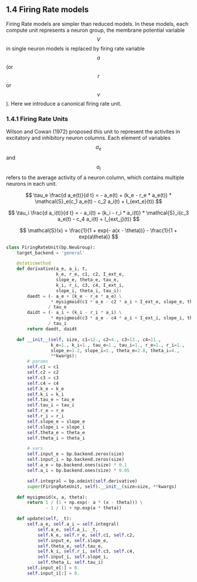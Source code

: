 
## 1.4 Firing Rate models

Firing Rate models are simpler than reduced models. In these models, each compute unit represents a neuron group, the membrane potential variable $$V$$ in single neuron models is replaced by firing rate variable $$a$$ (or $$r$$ or $$\nu$$). Here we introduce a canonical firing rate unit.

### 1.4.1 Firing Rate Units

Wilson and Cowan (1972) proposed this unit to represent the activites in excitatory and inhibitory neuron columns. Each element of variables $$a_e$$ and $$a_i$$ refers to the average activity of a neuron column, which contains multiple neurons in each unit.

$$
\tau_e \frac{d a_e(t)}{d t} = - a_e(t) + (k_e - r_e * a_e(t)) * \mathcal{S}_e(c_1 a_e(t) - c_2 a_i(t) + I_{ext_e}(t))
$$

$$
\tau_i \frac{d a_i(t)}{d t} = - a_i(t) + (k_i - r_i * a_i(t)) * \mathcal{S}_i(c_3 a_e(t) - c_4 a_i(t) + I_{ext_j}(t))
$$

$$
\mathcal{S}(x) = \frac{1}{1 + exp(- a(x - \theta))} - \frac{1}{1 + exp(a\theta)}
$$


```python
class FiringRateUnit(bp.NeuGroup):
    target_backend = 'general'

    @staticmethod
    def derivative(a_e, a_i, t,
                   k_e, r_e, c1, c2, I_ext_e,
                   slope_e, theta_e, tau_e,
                   k_i, r_i, c3, c4, I_ext_i,
                   slope_i, theta_i, tau_i):
        daedt = (- a_e + (k_e - r_e * a_e) \
                 * mysigmoid(c1 * a_e - c2 * a_i + I_ext_e, slope_e, theta_e)) \
                / tau_e
        daidt = (- a_i + (k_i - r_i * a_i) \
                 * mysigmoid(c3 * a_e - c4 * a_i + I_ext_i, slope_i, theta_i)) \
                / tau_i
        return daedt, daidt

    def __init__(self, size, c1=12., c2=4., c3=13., c4=11.,
                 k_e=1., k_i=1., tau_e=1., tau_i=1., r_e=1., r_i=1.,
                 slope_e=1.2, slope_i=1., theta_e=2.8, theta_i=4.,
                 **kwargs):
        # params
        self.c1 = c1
        self.c2 = c2
        self.c3 = c3
        self.c4 = c4
        self.k_e = k_e
        self.k_i = k_i
        self.tau_e = tau_e
        self.tau_i = tau_i
        self.r_e = r_e
        self.r_i = r_i
        self.slope_e = slope_e
        self.slope_i = slope_i
        self.theta_e = theta_e
        self.theta_i = theta_i

        # vars
        self.input_e = bp.backend.zeros(size)
        self.input_i = bp.backend.zeros(size)
        self.a_e = bp.backend.ones(size) * 0.1
        self.a_i = bp.backend.ones(size) * 0.05

        self.integral = bp.odeint(self.derivative)
        super(FiringRateUnit, self).__init__(size=size, **kwargs)

    def mysigmoid(x, a, theta):
        return 1 / (1 + np.exp(- a * (x - theta))) \
               - 1 / (1 + np.exp(a * theta))

    def update(self, _t):
        self.a_e, self.a_i = self.integral(
            self.a_e, self.a_i, _t,
            self.k_e, self.r_e, self.c1, self.c2,
            self.input_e, self.slope_e,
            self.theta_e, self.tau_e,
            self.k_i, self.r_i, self.c3, self.c4,
            self.input_i, self.slope_i,
            self.theta_i, self.tau_i)
        self.input_e[:] = 0.
        self.input_i[:] = 0.
```